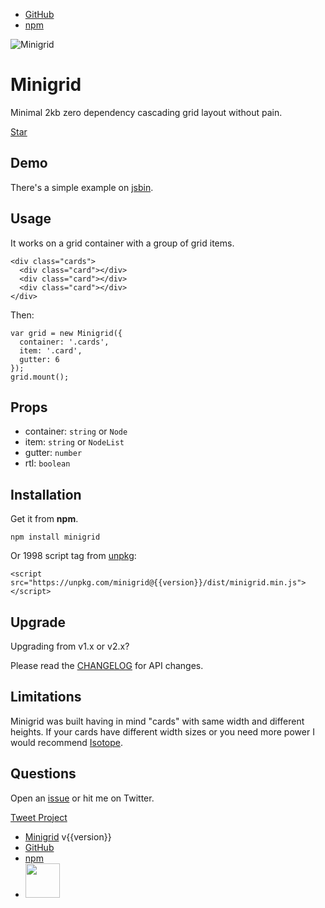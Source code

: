- [GitHub](https://github.com/henriquea/minigrid)
- [npm](https://www.npmjs.com/package/minigrid)

![Minigrid](logo.svg)

# Minigrid

Minimal 2kb zero dependency cascading grid layout without pain.

<p><a class="github-button" href="https://github.com/henriquea/minigrid" data-style="mega" data-count-href="/henriquea/minigrid/stargazers" data-count-api="/repos/henriquea/minigrid#stargazers_count" data-count-aria-label="# stargazers on GitHub" aria-label="Star henriquea/minigrid on GitHub">Star</a></p>

## Demo

There's a simple example on [jsbin](http://jsbin.com/wamele/edit?js,output).

## Usage

It works on a grid container with a group of grid items.

```
<div class="cards">
  <div class="card"></div>
  <div class="card"></div>
  <div class="card"></div>
</div>
```

Then:

```
var grid = new Minigrid({
  container: '.cards',
  item: '.card',
  gutter: 6
});
grid.mount();
```

## Props

- container: `string` or `Node`
- item: `string` or `NodeList`
- gutter: `number`
- rtl: `boolean`

## Installation

Get it from <strong>npm</strong>.

```
npm install minigrid
```

Or 1998 script tag from [unpkg](https://unpkg.com/minigrid@{{version}}/dist/minigrid.min.js):

```
<script src="https://unpkg.com/minigrid@{{version}}/dist/minigrid.min.js"></script>
```

## Upgrade

Upgrading from v1.x or v2.x?

Please read the [CHANGELOG](https://github.com/henriquea/minigrid/blob/master/CHANGELOG.md) for API changes.

## Limitations

Minigrid was built having in mind "cards" with same width and different heights. If your cards have different width sizes or you need more power I would recommend [Isotope](http://isotope.metafizzy.co/).

## Questions

Open an [issue](https://github.com/henriquea/minigrid/issues) or hit me on Twitter.

<a href="https://twitter.com/share" class="twitter-share-button" data-url="http://alves.im/minigrid" data-text="Minimal 2kb zero dependencies cascading grid layout" data-via="healves82" data-hashtags="javascript">Tweet Project</a>
<script>!function(d,s,id){var js,fjs=d.getElementsByTagName(s)[0],p=/^http:/.test(d.location)?'http':'https';if(!d.getElementById(id)){js=d.createElement(s);js.id=id;js.src=p+'://platform.twitter.com/widgets.js';fjs.parentNode.insertBefore(js,fjs);}}(document, 'script', 'twitter-wjs');</script>

- [Minigrid](http://alves.im/minigrid) v{{version}}
- [GitHub](https://github.com/henriquea/minigrid)
- [npm](https://www.npmjs.com/package/minigrid)
- <a href="https://js.org"><img src="https://logo.js.org/dark_horz.png" width="55"/></a>

